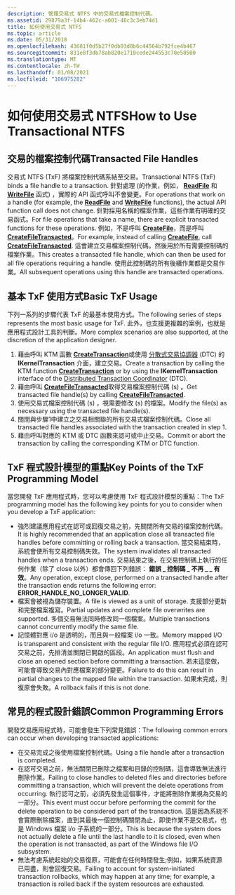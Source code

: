```yaml
---
description: 管理交易式 NTFS 中的交易式檔案控制代碼。
ms.assetid: 29879a3f-14b4-462c-a001-46c3c3eb74d1
title: 如何使用交易式 NTFS
ms.topic: article
ms.date: 05/31/2018
ms.openlocfilehash: 43681f0d5b27f0db03d8b6c44564b792fce4b467
ms.sourcegitcommit: 831e8f3db78ab820e1710cede244553c70e50500
ms.translationtype: MT
ms.contentlocale: zh-TW
ms.lasthandoff: 01/08/2021
ms.locfileid: "106975282"
---
```

# <a name="how-to-use-transactional-ntfs"></a><span data-ttu-id="e3d34-103">如何使用交易式 NTFS</span><span class="sxs-lookup"><span data-stu-id="e3d34-103">How to Use Transactional NTFS</span></span>

## <a name="transacted-file-handles"></a><span data-ttu-id="e3d34-104">交易的檔案控制代碼</span><span class="sxs-lookup"><span data-stu-id="e3d34-104">Transacted File Handles</span></span>

<span data-ttu-id="e3d34-105">交易式 NTFS (TxF) 將檔案控制代碼系結至交易。</span><span class="sxs-lookup"><span data-stu-id="e3d34-105">Transactional NTFS (TxF) binds a file handle to a transaction.</span></span> <span data-ttu-id="e3d34-106">針對處理 (的作業，例如， [**ReadFile**](/windows/desktop/api/FileAPI/nf-fileapi-readfile) 和 [**WriteFile**](/windows/desktop/api/FileAPI/nf-fileapi-writefile) 函式) ，實際的 API 函式呼叫不會變更。</span><span class="sxs-lookup"><span data-stu-id="e3d34-106">For operations that work on a handle (for example, the [**ReadFile**](/windows/desktop/api/FileAPI/nf-fileapi-readfile) and [**WriteFile**](/windows/desktop/api/FileAPI/nf-fileapi-writefile) functions), the actual API function call does not change.</span></span> <span data-ttu-id="e3d34-107">針對採用名稱的檔案作業，這些作業有明確的交易函式。</span><span class="sxs-lookup"><span data-stu-id="e3d34-107">For file operations that take a name, there are explicit transacted functions for these operations.</span></span> <span data-ttu-id="e3d34-108">例如，不是呼叫 [**CreateFile**](/windows/desktop/api/FileAPI/nf-fileapi-createfilea)，而是呼叫 [**CreateFileTransacted**](/windows/desktop/api/WinBase/nf-winbase-createfiletransacteda)。</span><span class="sxs-lookup"><span data-stu-id="e3d34-108">For example, instead of calling [**CreateFile**](/windows/desktop/api/FileAPI/nf-fileapi-createfilea), call [**CreateFileTransacted**](/windows/desktop/api/WinBase/nf-winbase-createfiletransacteda).</span></span> <span data-ttu-id="e3d34-109">這會建立交易檔案控制代碼，然後用於所有需要控制碼的檔案作業。</span><span class="sxs-lookup"><span data-stu-id="e3d34-109">This creates a transacted file handle, which can then be used for all file operations requiring a handle.</span></span> <span data-ttu-id="e3d34-110">使用此控制碼的所有後續作業都是交易作業。</span><span class="sxs-lookup"><span data-stu-id="e3d34-110">All subsequent operations using this handle are transacted operations.</span></span>

## <a name="basic-txf-usage"></a><span data-ttu-id="e3d34-111">基本 TxF 使用方式</span><span class="sxs-lookup"><span data-stu-id="e3d34-111">Basic TxF Usage</span></span>

<span data-ttu-id="e3d34-112">下列一系列的步驟代表 TxF 的最基本使用方式。</span><span class="sxs-lookup"><span data-stu-id="e3d34-112">The following series of steps represents the most basic usage for TxF.</span></span> <span data-ttu-id="e3d34-113">此外，也支援更複雜的案例，也就是應用程式設計工具的判斷。</span><span class="sxs-lookup"><span data-stu-id="e3d34-113">More complex scenarios are also supported, at the discretion of the application designer.</span></span>

1.  <span data-ttu-id="e3d34-114">藉由呼叫 KTM 函數 [**CreateTransaction**](/windows/desktop/api/ktmw32/nf-ktmw32-createtransaction)或使用 [分散式交易協調器](/previous-versions/windows/desktop/mscs/distributed-transaction-coordinator) (DTC) 的 **IKernelTransaction** 介面，建立交易。</span><span class="sxs-lookup"><span data-stu-id="e3d34-114">Create a transaction by calling the KTM function [**CreateTransaction**](/windows/desktop/api/ktmw32/nf-ktmw32-createtransaction) or by using the **IKernelTransaction** interface of the [Distributed Transaction Coordinator](/previous-versions/windows/desktop/mscs/distributed-transaction-coordinator) (DTC).</span></span>
2.  <span data-ttu-id="e3d34-115">藉由呼叫 [**CreateFileTransacted**](/windows/desktop/api/WinBase/nf-winbase-createfiletransacteda)取得交易檔案控制代碼 (s) 。</span><span class="sxs-lookup"><span data-stu-id="e3d34-115">Get transacted file handle(s) by calling [**CreateFileTransacted**](/windows/desktop/api/WinBase/nf-winbase-createfiletransacteda).</span></span>
3.  <span data-ttu-id="e3d34-116">使用交易式檔案控制代碼 (s) ，視需要修改 (s) 的檔案。</span><span class="sxs-lookup"><span data-stu-id="e3d34-116">Modify the file(s) as necessary using the transacted file handle(s).</span></span>
4.  <span data-ttu-id="e3d34-117">關閉與步驟1中建立之交易相關聯的所有交易式檔案控制代碼。</span><span class="sxs-lookup"><span data-stu-id="e3d34-117">Close all transacted file handles associated with the transaction created in step 1.</span></span>
5.  <span data-ttu-id="e3d34-118">藉由呼叫對應的 KTM 或 DTC 函數來認可或中止交易。</span><span class="sxs-lookup"><span data-stu-id="e3d34-118">Commit or abort the transaction by calling the corresponding KTM or DTC function.</span></span>

## <a name="key-points-of-the-txf-programming-model"></a><span data-ttu-id="e3d34-119">TxF 程式設計模型的重點</span><span class="sxs-lookup"><span data-stu-id="e3d34-119">Key Points of the TxF Programming Model</span></span>

<span data-ttu-id="e3d34-120">當您開發 TxF 應用程式時，您可以考慮使用 TxF 程式設計模型的重點：</span><span class="sxs-lookup"><span data-stu-id="e3d34-120">The TxF programming model has the following key points for you to consider when you develop a TxF application:</span></span>

-   <span data-ttu-id="e3d34-121">強烈建議應用程式在認可或回復交易之前，先關閉所有交易的檔案控制代碼。</span><span class="sxs-lookup"><span data-stu-id="e3d34-121">It is highly recommended that an application close all transacted file handles before committing or rolling back a transaction.</span></span> <span data-ttu-id="e3d34-122">當交易結束時，系統會使所有交易控制碼失效。</span><span class="sxs-lookup"><span data-stu-id="e3d34-122">The system invalidates all transacted handles when a transaction ends.</span></span> <span data-ttu-id="e3d34-123">交易結束之後，在交易控制碼上執行的任何作業（除了 close 以外）都會傳回下列錯誤： **錯誤 \_ 控制碼 \_ 不再 \_ \_ 有效**。</span><span class="sxs-lookup"><span data-stu-id="e3d34-123">Any operation, except close, performed on a transacted handle after the transaction ends returns the following error: **ERROR\_HANDLE\_NO\_LONGER\_VALID**.</span></span>
-   <span data-ttu-id="e3d34-124">檔案會被視為儲存裝置。</span><span class="sxs-lookup"><span data-stu-id="e3d34-124">A file is viewed as a unit of storage.</span></span> <span data-ttu-id="e3d34-125">支援部分更新和完整檔案複寫。</span><span class="sxs-lookup"><span data-stu-id="e3d34-125">Partial updates and complete file overwrites are supported.</span></span> <span data-ttu-id="e3d34-126">多個交易無法同時修改同一個檔案。</span><span class="sxs-lookup"><span data-stu-id="e3d34-126">Multiple transactions cannot concurrently modify the same file.</span></span>
-   <span data-ttu-id="e3d34-127">記憶體對應 i/o 是透明的，而且與一般檔案 i/o 一致。</span><span class="sxs-lookup"><span data-stu-id="e3d34-127">Memory mapped I/O is transparent and consistent with the regular file I/O.</span></span> <span data-ttu-id="e3d34-128">應用程式必須在認可交易之前，先排清並關閉已開啟的區段。</span><span class="sxs-lookup"><span data-stu-id="e3d34-128">An application must flush and close an opened section before committing a transaction.</span></span> <span data-ttu-id="e3d34-129">若未這麼做，可能會導致交易內對應檔案的部分變更。</span><span class="sxs-lookup"><span data-stu-id="e3d34-129">Failure to do this can result in partial changes to the mapped file within the transaction.</span></span> <span data-ttu-id="e3d34-130">如果未完成，則復原會失敗。</span><span class="sxs-lookup"><span data-stu-id="e3d34-130">A rollback fails if this is not done.</span></span>

## <a name="common-programming-errors"></a><span data-ttu-id="e3d34-131">常見的程式設計錯誤</span><span class="sxs-lookup"><span data-stu-id="e3d34-131">Common Programming Errors</span></span>

<span data-ttu-id="e3d34-132">開發交易應用程式時，可能會發生下列常見錯誤：</span><span class="sxs-lookup"><span data-stu-id="e3d34-132">The following common errors can occur when developing transacted applications:</span></span>

-   <span data-ttu-id="e3d34-133">在交易完成之後使用檔案控制代碼。</span><span class="sxs-lookup"><span data-stu-id="e3d34-133">Using a file handle after a transaction is completed.</span></span>
-   <span data-ttu-id="e3d34-134">在認可交易之前，無法關閉已刪除之檔案和目錄的控制碼，這會導致無法進行刪除作業。</span><span class="sxs-lookup"><span data-stu-id="e3d34-134">Failing to close handles to deleted files and directories before committing a transaction, which will prevent the delete operations from occurring.</span></span> <span data-ttu-id="e3d34-135">執行認可之前，必須先發生這個事件，才能將刪除作業視為交易的一部分。</span><span class="sxs-lookup"><span data-stu-id="e3d34-135">This event must occur before performing the commit for the delete operation to be considered part of the transaction.</span></span> <span data-ttu-id="e3d34-136">這是因為系統不會實際刪除檔案，直到其最後一個控制碼關閉為止，即使作業不是交易式，也是 Windows 檔案 i/o 子系統的一部分。</span><span class="sxs-lookup"><span data-stu-id="e3d34-136">This is because the system does not actually delete a file until the last handle to it is closed, even when the operation is not transacted, as part of the Windows file I/O subsystem.</span></span>
-   <span data-ttu-id="e3d34-137">無法考慮系統起始的交易復原，可能會在任何時間發生;例如，如果系統資源已用盡，則會回復交易。</span><span class="sxs-lookup"><span data-stu-id="e3d34-137">Failing to account for system-initiated transaction rollbacks, which may happen at any time; for example, a transaction is rolled back if the system resources are exhausted.</span></span>

 

 
